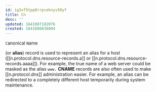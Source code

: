 ```yaml
---
id: ig3xf5tpp8rrpceknyv50yf
title: Cn
desc: ''
updated: 1641887182076
created: 1641886836004
---
```



`C`anonical `N`ame

(or **alias**) record is used to represent an alias for a host ([[n.protocol.dns.resource-records.a]] or [[n.protocol.dns.resource-records.aaaa]]).
For example, the true name of a web server could be masked as the alias `www.` **CNAME** records are also often used to make [[n.protocol.dns]] administration easier. 
For example, an alias can be redirected to a completely different host temporarily during system maintenance.
